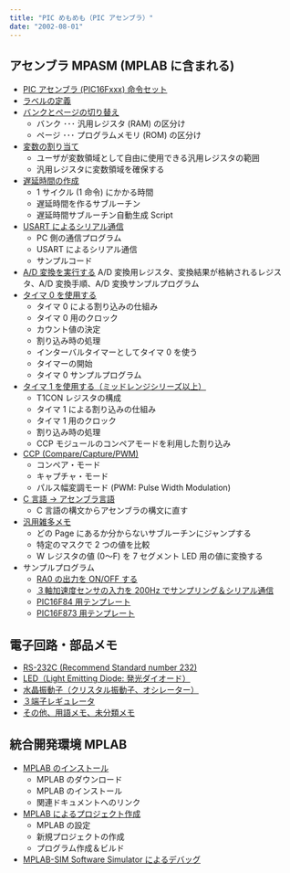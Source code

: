 ```yaml
---
title: "PIC めもめも（PIC アセンブラ）"
date: "2002-08-01"
---
```


アセンブラ MPASM (MPLAB に含まれる)
----

- [PIC アセンブラ (PIC16Fxxx) 命令セット](asm/instructions.html)
- [ラベルの定義](asm/label.html)
- [バンクとページの切り替え](asm/bank.html)
  - バンク ･･･ 汎用レジスタ (RAM) の区分け
  - ページ ･･･ プログラムメモリ (ROM) の区分け
- [変数の割り当て](asm/general_register.html)
  - ユーザが変数領域として自由に使用できる汎用レジスタの範囲
  - 汎用レジスタに変数領域を確保する
- [遅延時間の作成](asm/delay.html)
  - 1 サイクル (1 命令) にかかる時間
  - 遅延時間を作るサブルーチン
  - 遅延時間サブルーチン自動生成 Script
- [USART によるシリアル通信](asm/usart.html)
  - PC 側の通信プログラム
  - USART によるシリアル通信
  - サンプルコード
- [A/D 変換を実行する](asm/ad_conversion.html) A/D 変換用レジスタ、変換結果が格納されるレジスタ、A/D 変換手順、A/D 変換サンプルプログラム
- [タイマ 0 を使用する](asm/timer0.html)
  - タイマ 0 による割り込みの仕組み
  - タイマ 0 用のクロック
  - カウント値の決定
  - 割り込み時の処理
  - インターバルタイマーとしてタイマ 0 を使う
  - タイマーの開始
  - タイマ 0 サンプルプログラム
- [タイマ 1 を使用する（ミッドレンジシリーズ以上）](asm/timer1.html)
  - T1CON レジスタの構成
  - タイマ 1 による割り込みの仕組み
  - タイマ 1 用のクロック
  - 割り込み時の処理
  - CCP モジュールのコンペアモードを利用した割り込み
- [CCP (Compare/Capture/PWM)](asm/ccp.html)
  - コンペア・モード
  - キャプチャ・モード
  - パルス幅変調モード (PWM: Pulse Width Modulation)
- [C 言語 → アセンブラ言語](asm/c_to_asm.html)
  - C 言語の構文からアセンブラの構文に直す
- [汎用雑多メモ](asm/misc.html)
  - どの Page にあるか分からないサブルーチンにジャンプする
  - 特定のマスクで 2 つの値を比較
  - W レジスタの値 (0～F) を 7 セグメント LED 用の値に変換する
- サンプルプログラム
  - [RA0 の出力を ON/OFF する](sample/ra0.html)
  - [３軸加速度センサの入力を 200Hz でサンプリング＆シリアル通信](sample/ad_200hz.html)
  - [PIC16F84 用テンプレート](sample/16f84_temp.asm.txt)
  - [PIC16F873 用テンプレート](sample/16f873_temp.asm.txt)


電子回路・部品メモ
----

- [RS-232C (Recommend Standard number 232)](circuit/rs232c.html)
- [LED（Light Emitting Diode: 発光ダイオード）](circuit/led.html)
- [水晶振動子（クリスタル振動子、オシレーター）](circuit/oscillator.html)
- [３端子レギュレータ](circuit/regulator.html)
- [その他、用語メモ、未分類メモ](circuit/misc.html)


統合開発環境 MPLAB
----

- [MPLAB のインストール](mplab/install.html)
  - MPLAB のダウンロード
  - MPLAB のインストール
  - 関連ドキュメントへのリンク
- [MPLAB によるプロジェクト作成](mplab/project.html)
  - MPLAB の設定
  - 新規プロジェクトの作成
  - プログラム作成＆ビルド
- [MPLAB-SIM Software Simulator によるデバッグ](mplab/sim.html)

